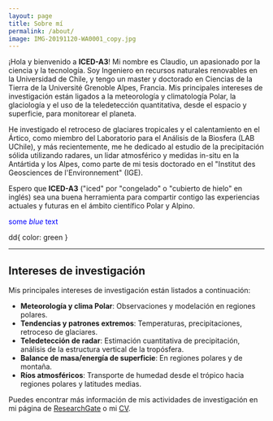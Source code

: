 ```yaml
---
layout: page
title: Sobre mí
permalink: /about/
image: IMG-20191120-WA0001_copy.jpg
---
```


¡Hola y bienvenido a **ICED-A3**! Mi nombre es Claudio, un apasionado por la ciencia y la tecnología. Soy Ingeniero en recursos naturales renovables en la Universidad de Chile, y tengo un master y doctorado en Ciencias de la Tierra de la Université Grenoble Alpes, Francia. Mis principales intereses de investigación están ligados a la meteorología y climatología Polar, la glaciología y el uso de la teledetección quantitativa, desde el espacio y superficie, para monitorear el planeta. 

He investigado el retroceso de glaciares tropicales y el calentamiento en el Ártico, como miembro del Laboratorio para el Análisis de la Biosfera (LAB UChile), y más recientemente, me he dedicado al estudio de la precipitación sólida utilizando radares, un lidar atmosférico y medidas in-situ en la Antártida y los Alpes, como parte de mi tesis doctorado en el "Institut des Geosciences de l'Environnement" (IGE).

Espero que **ICED-A3** ("iced" por "congelado" o "cubierto de hielo" en inglés) sea una buena herramienta para compartir contigo las experiencias actuales y futuras en el ámbito científico Polar y Alpino. 

<span style="color:blue">some *blue* text</span>

dd{ color: green }

***

## Intereses de investigación
 

Mis principales intereses de investigación están listados a continuación:

* **Meteorología y clima Polar**: Observaciones y modelación en regiones polares.
* **Tendencias y patrones extremos**: Temperaturas, precipitaciones, retroceso de glaciares.
* **Teledetección de radar**: Estimación cuantitativa de precipitación, análisis de la estructura vertical de la tropósfera.
* **Balance de masa/energía de superficie**: En regiones polares y de montaña.
* **Ríos atmosféricos**: Transporte de humedad desde el trópico hacia regiones polares y latitudes medias.

Puedes encontrar más información de mis actividades de investigación en mi página de [ResearchGate](https://www.researchgate.net/profile/Claudio_Duran-Alarcon) o mi [CV](https://cduranalarcon.github.io/images/CV_CDURANALARCON.pdf).
